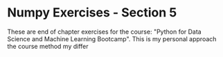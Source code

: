# Numpy Exercises - Section 5
These are end of chapter exercises for the course: "Python for Data Science and Machine Learning Bootcamp".
This is my personal approach the course method my differ

